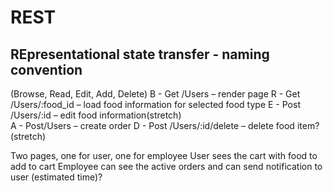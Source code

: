 # REST
## REpresentational state transfer - naming convention


(Browse, Read, Edit, Add, Delete)
B - Get /Users 	            – render page
R - Get /Users/:food_id 	– load food information for selected food type
E - Post /Users/:id                  – edit food information(stretch)    
A - Post/Users  	            – create order
D - Post /Users/:id/delete       – delete food item?  (stretch)


Two pages, one for user, one for employee
User sees the cart with food to add to cart
Employee can see the active orders and can send notification to user (estimated time)?

